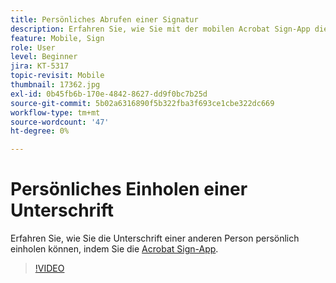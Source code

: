 ```yaml
---
title: Persönliches Abrufen einer Signatur
description: Erfahren Sie, wie Sie mit der mobilen Acrobat Sign-App die Unterschrift einer anderen Person persönlich einholen können.
feature: Mobile, Sign
role: User
level: Beginner
jira: KT-5317
topic-revisit: Mobile
thumbnail: 17362.jpg
exl-id: 0b45fb6b-170e-4842-8627-dd9f0bc7b25d
source-git-commit: 5b02a6316890f5b322fba3f693ce1cbe322dc669
workflow-type: tm+mt
source-wordcount: '47'
ht-degree: 0%

---
```


# Persönliches Einholen einer Unterschrift

Erfahren Sie, wie Sie die Unterschrift einer anderen Person persönlich einholen können, indem Sie die [Acrobat Sign-App](https://experienceleague.adobe.com/docs/document-cloud-learn/sign-learning-hub/mobile/mobile-overview.html).

>[!VIDEO](https://video.tv.adobe.com/v/345169?quality=12&learn=on&hidetitle=true)